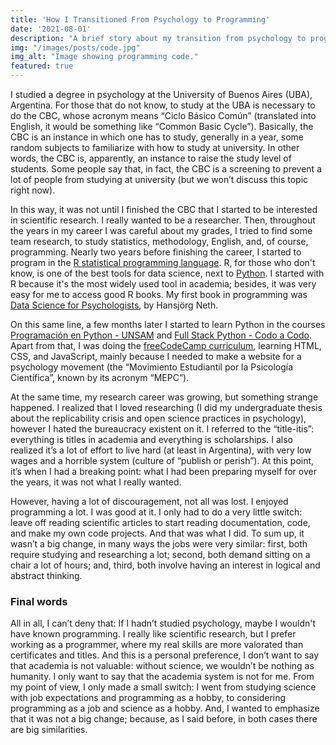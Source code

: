 ```yaml
---
title: 'How I Transitioned From Psychology to Programming'
date: '2021-08-01'
description: "A brief story about my transition from psychology to programming."
img: "/images/posts/code.jpg"
img_alt: "Image showing programming code."
featured: true
---
```


I studied a degree in psychology at the University of Buenos Aires (UBA), Argentina. For those that do not know, to study at the UBA is necessary to do the CBC, whose acronym means “Ciclo Básico Común” (translated into English, it would be something like “Common Basic Cycle”). Basically, the CBC is an instance in which one has to study, generally in a year, some random subjects to familiarize with how to study at university. In other words, the CBC is, apparently, an instance to raise the study level of students. Some people say that, in fact, the CBC is a screening to prevent a lot of people from studying at university (but we won’t discuss this topic right now).

In this way, it was not until I finished the CBC that I started to be interested in scientific research. I really wanted to be a researcher. Then, throughout the years in my career I was careful about my grades, I tried to find some team research, to study statistics, methodology, English, and, of course, programming. Nearly two years before finishing the career, I started to program in the [R statistical programming language](https://www.r-project.org/). R, for those who don't know, is one of the best tools for data science, next to [Python](https://www.python.org/). I started with R because it's the most widely used tool in academia; besides, it was very easy for me to access good R books. My first book in programming was [Data Science for Psychologists](https://bookdown.org/hneth/ds4psy/), by Hansjörg Neth. 

On this same line, a few months later I started to learn Python in the courses [Programación en Python - UNSAM](https://github.com/python-unsam/Programacion_en_Python_UNSAM) and [Full Stack Python - Codo a Codo](https://www.buenosaires.gob.ar/educacion/codocodo/el-programa). Apart from that, I was doing the [freeCodeCamp curriculum](https://www.freecodecamp.org/), learning HTML, CSS, and JavaScript, mainly because I needed to make a website for a psychology movement (the “Movimiento Estudiantil por la Psicología Científica”, known by its acronym “MEPC”). 

At the same time, my research career was growing, but something strange happened. I realized that I loved researching (I did my undergraduate thesis about the replicability crisis and open science practices in psychology), however I hated the bureaucracy existent on it. I referred to the “title-itis”: everything is titles in academia and everything is scholarships. I also realized it’s a lot of effort to live hard (at least in Argentina), with very low wages and a horrible system (culture of “publish or perish”). At this point, it’s when I had a breaking point: what I had been preparing myself for over the years, it was not what I really wanted.

However, having a lot of discouragement, not all was lost. I enjoyed programming a lot. I was good at it. I only had to do a very little switch: leave off reading scientific articles to start reading documentation, code, and make my own code projects. And that was what I did. To sum up, it wasn’t a big change, in many ways the jobs were very similar: first,  both require studying and researching a lot;  second, both demand sitting on a chair a lot of hours; and, third, both involve having an interest in logical and abstract thinking.

### Final words

All in all, I can’t deny that: If I hadn’t studied psychology, maybe I wouldn't have known programming. I really like scientific research, but I prefer working as a programmer, where my real skills are more valorated than certificates and titles. And this is a personal preference, I don’t want to say that academia is not valuable: without science, we wouldn’t be nothing as humanity. I only want to say that the academia system is not for me. From my point of view, I only made a small switch: I went from studying science with job expectations and programming as a hobby, to considering programming as a job and science as a hobby. And, I wanted to emphasize that it was not a big change; because, as I said before, in both cases there are big similarities. 

